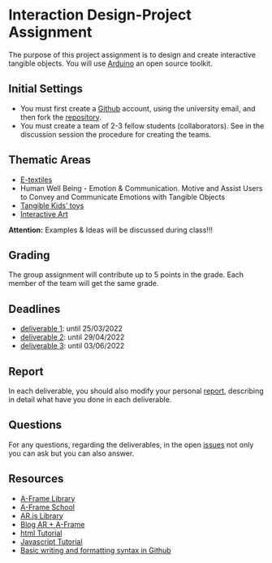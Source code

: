 # Interaction Design-Project Assignment

The purpose of this project assignment is to design and create interactive tangible objects. You will use [Arduino](https://www.arduino.cc/) an open source toolkit.

## Initial Settings
- You must first create a [Github](https://github.com/) account, using the university email, and then fork the [repository](https://github.com/merkourisa/Interaction-Design-Project-Assignment).
- You must create a team of 2-3 fellow students (collaborators). See in the discussion session the procedure for creating the teams.

## Thematic Areas
- [E-textiles](https://en.wikipedia.org/wiki/E-textiles) 
- Human Well Being - Emotion & Communication. Motive and Assist Users to Convey and Communicate Emotions with Tangible Objects
- [Tangible Kids’ toys](http://nowclassrooms.com/top-ten-tangible-tech-toys-for-2018/)
- [Interactive Art](https://en.wikipedia.org/wiki/Interactive_art)
 
**Attention:** Examples & Ideas will be discussed during class!!!

## Grading 
The group assignment will contribute up to 5 points in the grade. Each member of the team will get the same grade.


## Deadlines
- [deliverable 1](https://github.com/merkourisa/Augmented-Reality/issues/1): until 25/03/2022 
- [deliverable 2](https://github.com/merkourisa/Augmented-Reality/issues/2): until 29/04/2022
- [deliverable 3](https://github.com/merkourisa/Augmented-Reality/issues/3): until 03/06/2022

## Report
In each deliverable, you should also modify your personal [report](my_report/README.md), describing in detail what have you done in each deliverable.

## Questions

For any questions, regarding the deliverables, in the open [issues](https://github.com/merkourisa/Augmented-Reality/issues) not only you can ask but you can also answer. 

## Resources

- [A-Frame Library](https://github.com/aframevr/aframe)
- [Α-Frame School](https://aframe.io/aframe-school/#/)
- [AR.js Library](https://github.com/AR-js-org/AR.js)
- [Blog AR + A-Frame](https://aframe.io/blog/arjs/#customize-your-marker)
- [html Tutorial](https://www.w3schools.com/html/default.asp)
- [Javascript Tutorial](https://www.w3schools.com/js/)
- [Basic writing and formatting syntax in Github](https://docs.github.com/en/get-started/writing-on-github/getting-started-with-writing-and-formatting-on-github/basic-writing-and-formatting-syntax)
